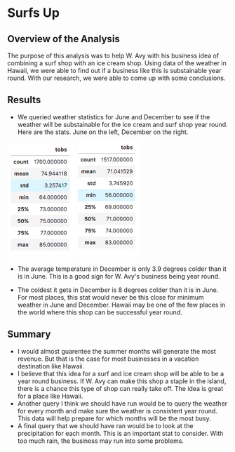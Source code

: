 # Surfs Up

## Overview of the Analysis
The purpose of this analysis was to help W. Avy with his business idea of combining a surf shop with an ice cream shop. Using data of the weather in Hawaii, we were able to find out if a business like this is substainable year round. With our research, we were able to come up with some conclusions. 

## Results
* We queried weather statistics for June and December to see if the weather will be substainable for the ice cream and surf shop year round. Here are the stats. June on the left, December on the right.

 ![june.png](pics/june.png)  ![december.png](pics/december.png)
 
* The average temperature in December is only 3.9 degrees colder than it is in June. This is a good sign for W. Avy's business being year round. 

* The coldest it gets in December is 8 degrees colder than it is in June. For most places, this stat would never be this close for minimum weather in June and December. Hawaii may be one of the few places in the world where this shop can be successful year round.



## Summary

*  I would almost guarentee the summer months will generate the most revenue. But that is the case for most businesses in a vacation destination like Hawaii.
*  I believe that this idea for a surf and ice cream shop will be able to be a year round business. If W. Avy can make this shop a staple in the island, there is a chance this type of shop can really take off. The idea is great for a place like Hawaii.
* Another query I think we should have run would be to query the weather for every month and make sure the weather is consistent year round. This data will help prepare for which months will be the most busy.
* A final query that we should have ran would be to look at the precipitation for each month. This is an important stat to consider. With too much rain, the business may run into some problems.  